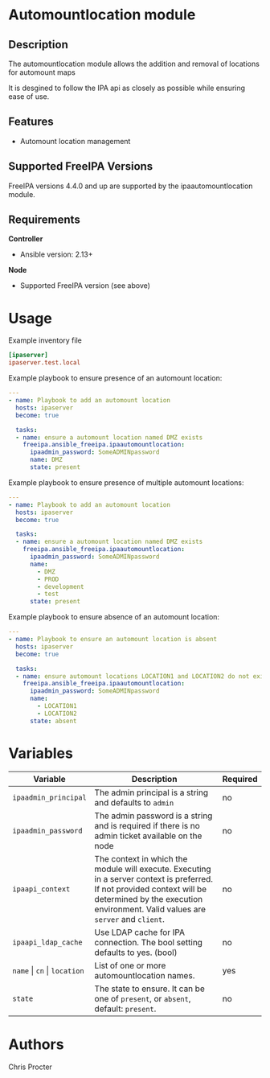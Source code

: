 Automountlocation module
=====================

Description
-----------

The automountlocation module allows the addition and removal of locations for automount maps

It is desgined to follow the IPA api as closely as possible while ensuring ease of use.


Features
--------
* Automount location management

Supported FreeIPA Versions
--------------------------

FreeIPA versions 4.4.0 and up are supported by the ipaautomountlocation module.

Requirements
------------
**Controller**
* Ansible version: 2.13+

**Node**
* Supported FreeIPA version (see above)


Usage
=====

Example inventory file

```ini
[ipaserver]
ipaserver.test.local
```


Example playbook to ensure presence of an automount location:

```yaml
---
- name: Playbook to add an automount location
  hosts: ipaserver
  become: true

  tasks:
  - name: ensure a automount location named DMZ exists
    freeipa.ansible_freeipa.ipaautomountlocation:
      ipaadmin_password: SomeADMINpassword
      name: DMZ
      state: present

```

Example playbook to ensure presence of multiple automount locations:

```yaml
---
- name: Playbook to add an automount location
  hosts: ipaserver
  become: true

  tasks:
  - name: ensure a automount location named DMZ exists
    freeipa.ansible_freeipa.ipaautomountlocation:
      ipaadmin_password: SomeADMINpassword
      name:
        - DMZ
        - PROD
        - development
        - test
      state: present
```


Example playbook to ensure absence of an automount location:

```yaml
---
- name: Playbook to ensure an automount location is absent
  hosts: ipaserver
  become: true

  tasks:
  - name: ensure automount locations LOCATION1 and LOCATION2 do not exist
    freeipa.ansible_freeipa.ipaautomountlocation:
      ipaadmin_password: SomeADMINpassword
      name:
        - LOCATION1
        - LOCATION2
      state: absent
```

Variables
=========

Variable | Description | Required
-------- | ----------- | --------
`ipaadmin_principal` | The admin principal is a string and defaults to `admin` | no
`ipaadmin_password` | The admin password is a string and is required if there is no admin ticket available on the node | no
`ipaapi_context` | The context in which the module will execute. Executing in a server context is preferred. If not provided context will be determined by the execution environment. Valid values are `server` and `client`. | no
`ipaapi_ldap_cache` | Use LDAP cache for IPA connection. The bool setting defaults to yes. (bool) | no
`name` \| `cn` \| `location` | List of one or more automountlocation names. | yes
`state` | The state to ensure. It can be one of `present`, or `absent`, default: `present`. | no


Authors
=======

Chris Procter
